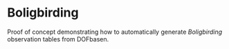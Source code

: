 # Boligbirding

Proof of concept demonstrating how to automatically generate _Boligbirding_ observation tables from DOFbasen.
